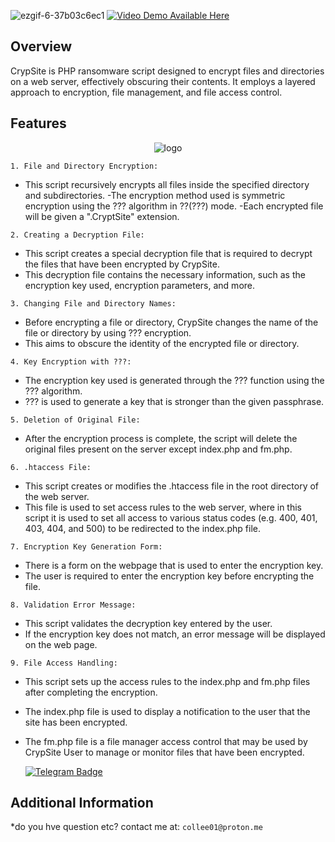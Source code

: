 
![ezgif-6-37b03c6ec1](https://github.com/hy011121/CryptSite/assets/75035965/9eb876ab-4074-42e7-9d46-9f1ca7b7fa30)
  <a href="https://vimeo.com/922262322">
    <img src="https://img.shields.io/badge/%20VIDEO%20Demo%20AVAILABLE%20HERE-blue?style=for-the-badge" alt="Video Demo Available Here" />
  </a>

## Overview

CrypSite is PHP ransomware script designed to encrypt files and directories on a web server, effectively obscuring their contents. It employs a layered approach to encryption, file management, and file access control.

## Features

<p align="center">
  <img src="https://c.tenor.com/7z4SST-bVnEAAAAC/tenor.gif" alt="logo" style="max-width: auto%; height: auto;" />
</p>

`1. File and Directory Encryption:`
- This script recursively encrypts all files inside the specified directory and subdirectories.
-The encryption method used is symmetric encryption using the ??? algorithm in ??(???) mode.
-Each encrypted file will be given a ".CryptSite" extension.

`2. Creating a Decryption File:`
- This script creates a special decryption file that is required to decrypt the files that have been encrypted by CrypSite.
- This decryption file contains the necessary information, such as the encryption key used, encryption parameters, and more.

`3. Changing File and Directory Names:`
- Before encrypting a file or directory, CrypSite changes the name of the file or directory by using ??? encryption.
- This aims to obscure the identity of the encrypted file or directory.

`4. Key Encryption with ???:`
- The encryption key used is generated through the ??? function using the ??? algorithm.
- ??? is used to generate a key that is stronger than the given passphrase.

`5. Deletion of Original File:`
- After the encryption process is complete, the script will delete the original files present on the server except index.php and fm.php.

`6. .htaccess File:`
- This script creates or modifies the .htaccess file in the root directory of the web server.
- This file is used to set access rules to the web server, where in this script it is used to set all access to various status codes (e.g. 400, 401, 403, 404, and 500) to be redirected to the index.php file.

`7. Encryption Key Generation Form:`
- There is a form on the webpage that is used to enter the encryption key.
- The user is required to enter the encryption key before encrypting the file.

`8. Validation Error Message:`
- This script validates the decryption key entered by the user.
- If the encryption key does not match, an error message will be displayed on the web page.

`9. File Access Handling:`
- This script sets up the access rules to the index.php and fm.php files after completing the encryption.
- The index.php file is used to display a notification to the user that the site has been encrypted.
- The fm.php file is a file manager access control that may be used by CrypSite User to manage or monitor files that have been encrypted.

  <a href="https://t.me/Ox6218">
    <img src="https://img.shields.io/badge/BUY-NOW-blue?style=for-the-badge&logo=telegram" alt="Telegram Badge"/>
  </a>
  
## Additional Information
*do you hve question etc? contact me at: ```collee01@proton.me```
